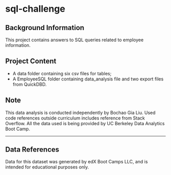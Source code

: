 # sql-challenge

## Background Information
This project contains answers to SQL queries related to employee information. 

## Project Content
- A data folder containing six csv files for tables;
- A EmployeeSQL folder containing data_analysis file and two export files from QuickDBD.


## Note
This data analysis is conducted independently by Bochao Gia Liu. 
Used code references outside curriculum includes reference from Stack Overflow. 
All the data used is being provided by UC Berkeley Data Analytics Boot Camp. 

* * *
## Data References
Data for this dataset was generated by edX Boot Camps LLC, and is intended for educational purposes only.
